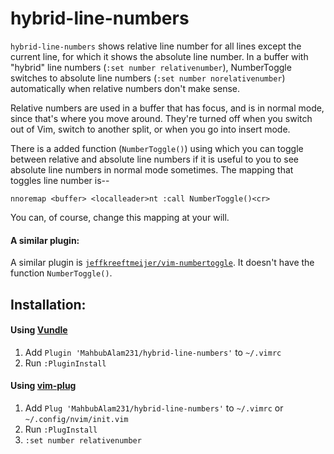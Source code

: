 # hybrid-line-numbers

`hybrid-line-numbers` shows relative line number for all lines except the current line, for which it shows the absolute line number.
In a buffer with "hybrid" line numbers (`:set number relativenumber`), NumberToggle switches to absolute line numbers (`:set number norelativenumber`) automatically when relative numbers don't make sense.

Relative numbers are used in a buffer that has focus, and is in normal mode, since that's where you move around. They're turned off when you switch out of Vim, switch to another split, or when you go into insert mode.

There is a added function (`NumberToggle()`) using which you can toggle between relative and absolute line numbers if it is useful to you to see absolute line numbers in normal mode sometimes.
The mapping that toggles line number is--

    nnoremap <buffer> <localleader>nt :call NumberToggle()<cr>

You can, of course, change this mapping at your will.

#### A similar plugin:
A similar plugin is [`jeffkreeftmeijer/vim-numbertoggle`](https://github.com/jeffkreeftmeijer/vim-numbertoggle).  It doesn't have the function `NumberToggle()`.

## Installation:

#### Using [Vundle](https://github.com/VundleVim/Vundle.vim)

1. Add `Plugin 'MahbubAlam231/hybrid-line-numbers'` to `~/.vimrc`
2. Run `:PluginInstall`

#### Using [vim-plug](https://github.com/junegunn/vim-plug)

1. Add `Plug 'MahbubAlam231/hybrid-line-numbers'` to `~/.vimrc` or 
  `~/.config/nvim/init.vim`
2. Run `:PlugInstall`
3. `:set number relativenumber`
